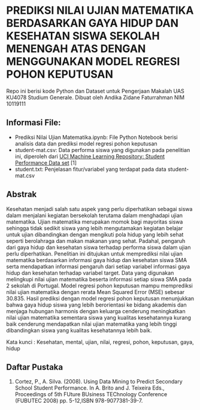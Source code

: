 # PREDIKSI NILAI UJIAN MATEMATIKA BERDASARKAN GAYA HIDUP DAN KESEHATAN SISWA SEKOLAH MENENGAH ATAS DENGAN MENGGUNAKAN MODEL REGRESI POHON KEPUTUSAN
Repo ini berisi kode Python dan Dataset untuk Pengerjaan Makalah UAS KU4078 Studium Generale. Dibuat oleh Andika Zidane Faturrahman NIM 10119111

## Informasi File:
  * Prediksi Nilai Ujian Matematika.ipynb: File Python Notebook berisi analisis data dan prediksi model regresi pohon keputusan
  * student-mat.csv: Data performa siswa yang digunakan pada penelitian ini, diperoleh dari [UCI Machine Learning Repository: Student Performance Data set](https://archive.ics.uci.edu/ml/datasets/student+performance) [1]
  * student.txt: Penjelasan fitur/variabel yang terdapat pada data student-mat.csv
 
## Abstrak
Kesehatan menjadi salah satu aspek yang perlu diperhatikan sebagai siswa dalam menjalani kegiatan bersekolah terutama dalam menghadapi ujian matematika. Ujian matematika merupakan momok bagi mayoritas siswa sehingga tidak sedikit siswa yang lebih mengutamakan kegiatan belajar untuk ujian dibandingkan dengan mengikuti pola hidup yang lebih sehat seperti berolahraga dan makan makanan yang sehat. Padahal, pengaruh dari gaya hidup dan kesehatan siswa terhadap performa siswa dalam ujian perlu diperhatikan. Penelitian ini ditujukan untuk memprediksi nilai ujian matematika berdasarkan informasi gaya hidup dan kesehatan siswa SMA serta mendapatkan informasi pengaruh dari setiap variabel informasi gaya hidup dan kesehatan terhadap variabel target. Data yang digunakan melingkupi nilai ujian matematika beserta informasi setiap siswa SMA pada 2 sekolah di Portugal. Model regresi pohon keputusan mampu memprediksi nilai ujian matematika dengan rerata Mean Squared Error (MSE) sebesar 30.835. Hasil prediksi dengan model regresi pohon keputusan menunjukkan bahwa gaya hidup siswa yang lebih berorientasi ke bidang akademis dan menjaga hubungan harmonis dengan keluarga cenderung meningkatkan nilai ujian matematika sementara siswa yang kualitas kesehatannya kurang baik cenderung mendapatkan nilai ujian matematika yang lebih tinggi dibandingkan siswa yang kualitas kesehatannya lebih baik.

Kata kunci : Kesehatan, mental, ujian, nilai, regresi, pohon, keputusan, gaya, hidup

## Daftar Pustaka
1. Cortez, P., A. Silva. (2008). Using Data Mining to Predict Secondary School Student Performance. In A. Brito and J. Teixeira Eds., Proceedings of 5th FUture BUsiness TEChnology Conference (FUBUTEC 2008) pp. 5-12,ISBN 978-9077381-39-7.
